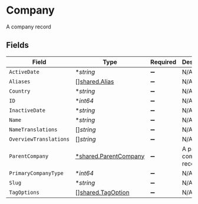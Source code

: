 # Company

A company record


## Fields

| Field                                                         | Type                                                          | Required                                                      | Description                                                   |
| ------------------------------------------------------------- | ------------------------------------------------------------- | ------------------------------------------------------------- | ------------------------------------------------------------- |
| `ActiveDate`                                                  | **string*                                                     | :heavy_minus_sign:                                            | N/A                                                           |
| `Aliases`                                                     | [][shared.Alias](../../models/shared/alias.md)                | :heavy_minus_sign:                                            | N/A                                                           |
| `Country`                                                     | **string*                                                     | :heavy_minus_sign:                                            | N/A                                                           |
| `ID`                                                          | **int64*                                                      | :heavy_minus_sign:                                            | N/A                                                           |
| `InactiveDate`                                                | **string*                                                     | :heavy_minus_sign:                                            | N/A                                                           |
| `Name`                                                        | **string*                                                     | :heavy_minus_sign:                                            | N/A                                                           |
| `NameTranslations`                                            | []*string*                                                    | :heavy_minus_sign:                                            | N/A                                                           |
| `OverviewTranslations`                                        | []*string*                                                    | :heavy_minus_sign:                                            | N/A                                                           |
| `ParentCompany`                                               | [*shared.ParentCompany](../../models/shared/parentcompany.md) | :heavy_minus_sign:                                            | A parent company record                                       |
| `PrimaryCompanyType`                                          | **int64*                                                      | :heavy_minus_sign:                                            | N/A                                                           |
| `Slug`                                                        | **string*                                                     | :heavy_minus_sign:                                            | N/A                                                           |
| `TagOptions`                                                  | [][shared.TagOption](../../models/shared/tagoption.md)        | :heavy_minus_sign:                                            | N/A                                                           |